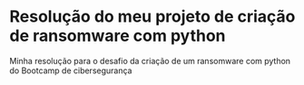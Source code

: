 # Resolução do meu projeto de criação de ransomware com python

Minha resolução para o desafio da criação de um ransomware com python do Bootcamp de cibersegurança